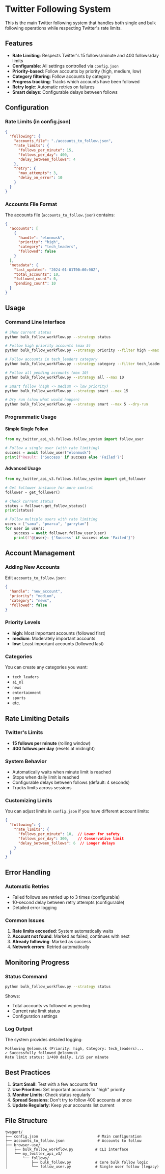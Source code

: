 # Twitter Following System

This is the main Twitter following system that handles both single and bulk following operations while respecting Twitter's rate limits.

## Features

- **Rate Limiting**: Respects Twitter's 15 follows/minute and 400 follows/day limits
- **Configurable**: All settings controlled via `config.json`
- **Priority-based**: Follow accounts by priority (high, medium, low)
- **Category filtering**: Follow accounts by category
- **Progress tracking**: Tracks which accounts have been followed
- **Retry logic**: Automatic retries on failures
- **Smart delays**: Configurable delays between follows

## Configuration

### Rate Limits (in config.json)
```json
{
  "following": {
    "accounts_file": "./accounts_to_follow.json",
    "rate_limits": {
      "follows_per_minute": 15,
      "follows_per_day": 400,
      "delay_between_follows": 4
    },
    "retry": {
      "max_attempts": 3,
      "delay_on_error": 10
    }
  }
}
```

### Accounts File Format
The accounts file (`accounts_to_follow.json`) contains:
```json
{
  "accounts": [
    {
      "handle": "elonmusk",
      "priority": "high",
      "category": "tech_leaders",
      "followed": false
    }
  ],
  "metadata": {
    "last_updated": "2024-01-01T00:00:00Z",
    "total_accounts": 10,
    "followed_count": 0,
    "pending_count": 10
  }
}
```

## Usage

### Command Line Interface
```bash
# Show current status
python bulk_follow_workflow.py --strategy status

# Follow high priority accounts (max 5)
python bulk_follow_workflow.py --strategy priority --filter high --max 5

# Follow accounts in tech_leaders category
python bulk_follow_workflow.py --strategy category --filter tech_leaders

# Follow all pending accounts (max 10)
python bulk_follow_workflow.py --strategy all --max 10

# Smart follow (high -> medium -> low priority)
python bulk_follow_workflow.py --strategy smart --max 15

# Dry run (show what would happen)
python bulk_follow_workflow.py --strategy smart --max 5 --dry-run
```

### Programmatic Usage

#### Simple Single Follow
```python
from my_twitter_api_v3.follows.follow_system import follow_user

# Follow a single user (with rate limiting)
success = await follow_user("elonmusk")
print(f"Result: {'Success' if success else 'Failed'}")
```

#### Advanced Usage
```python
from my_twitter_api_v3.follows.follow_system import get_follower

# Get follower instance for more control
follower = get_follower()

# Check current status
status = follower.get_follow_status()
print(status)

# Follow multiple users with rate limiting
users = ["sama", "pmarca", "garrytan"]
for user in users:
    success = await follower.follow_user(user)
    print(f"@{user}: {'Success' if success else 'Failed'}")
```

## Account Management

### Adding New Accounts
Edit `accounts_to_follow.json`:
```json
{
  "handle": "new_account",
  "priority": "medium",
  "category": "news",
  "followed": false
}
```

### Priority Levels
- **high**: Most important accounts (followed first)
- **medium**: Moderately important accounts
- **low**: Least important accounts (followed last)

### Categories
You can create any categories you want:
- `tech_leaders`
- `ai_ml`
- `news`
- `entertainment`
- `sports`
- etc.

## Rate Limiting Details

### Twitter's Limits
- **15 follows per minute** (rolling window)
- **400 follows per day** (resets at midnight)

### System Behavior
- Automatically waits when minute limit is reached
- Stops when daily limit is reached
- Configurable delays between follows (default: 4 seconds)
- Tracks limits across sessions

### Customizing Limits
You can adjust limits in `config.json` if you have different account limits:
```json
{
  "following": {
    "rate_limits": {
      "follows_per_minute": 10,  // Lower for safety
      "follows_per_day": 300,    // Conservative limit
      "delay_between_follows": 6  // Longer delays
    }
  }
}
```

## Error Handling

### Automatic Retries
- Failed follows are retried up to 3 times (configurable)
- 10-second delay between retry attempts (configurable)
- Detailed error logging

### Common Issues
1. **Rate limits exceeded**: System automatically waits
2. **Account not found**: Marked as failed, continues with next
3. **Already following**: Marked as success
4. **Network errors**: Retried automatically

## Monitoring Progress

### Status Command
```bash
python bulk_follow_workflow.py --strategy status
```

Shows:
- Total accounts vs followed vs pending
- Current rate limit status
- Configuration settings

### Log Output
The system provides detailed logging:
```
Following @elonmusk (Priority: high, Category: tech_leaders)...
✓ Successfully followed @elonmusk
Rate limit status: 1/400 daily, 1/15 per minute
```

## Best Practices

1. **Start Small**: Test with a few accounts first
2. **Use Priorities**: Set important accounts to "high" priority
3. **Monitor Limits**: Check status regularly
4. **Spread Sessions**: Don't try to follow 400 accounts at once
5. **Update Regularly**: Keep your accounts list current

## File Structure
```
twagent/
├── config.json                           # Main configuration
├── accounts_to_follow.json               # Accounts to follow
├── browser-use/
│   ├── bulk_follow_workflow.py          # CLI interface
│   └── my_twitter_api_v3/
│       └── follows/
│           ├── bulk_follow.py           # Core bulk follow logic
│           └── follow_user.py           # Single user follow (legacy)
```
